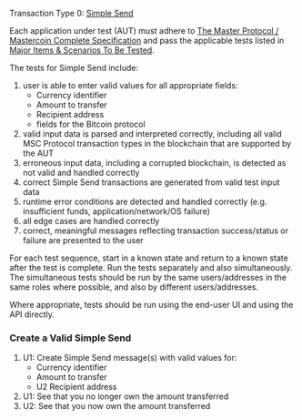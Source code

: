 Transaction Type 0: [Simple Send](https://github.com/mastercoin-MSC/spec#transfer-coins-simple-send)

Each application under test (AUT) must adhere to [The Master Protocol / Mastercoin Complete Specification](https://github.com/mastercoin-MSC/spec/blob/master/README.md) and pass the applicable tests listed in [Major Items & Scenarios To Be Tested](https://github.com/marv-engine/QA/blob/master/MastercoinDistributedExchangeTestPlan.md#major-items--scenarios-to-be-tested).

The tests for Simple Send include:

1. user is able to enter valid values for all appropriate fields:
    * Currency identifier
    * Amount to transfer
    * Recipient address
    * fields for the Bitcoin protocol
1. valid input data is parsed and interpreted correctly, including all valid MSC Protocol transaction types in the blockchain that are supported by the AUT
1. erroneous input data, including a corrupted blockchain, is detected as not valid and handled correctly
1. correct Simple Send transactions are generated from valid test input data
1. runtime error conditions are detected and handled correctly (e.g. insufficient funds, application/network/OS failure)
1. all edge cases are handled correctly
1. correct, meaningful messages reflecting transaction success/status or failure are presented to the user

For each test sequence, start in a known state and return to a known state after the test is complete. Run the tests separately and also simultaneously. The simultaneous tests should be run by the same users/addresses in the same roles where possible, and also by different users/addresses.

Where appropriate, tests should be run using the end-user UI and using the API directly.

### Create a Valid Simple Send 
1. U1: Create Simple Send message(s) with valid values for:
    * Currency identifier
    * Amount to transfer
    * U2 Recipient address
1. U1: See that you no longer own the amount transferred
1. U2: See that you now own the amount transferred
